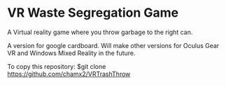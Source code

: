 # VR Waste Segregation Game
A Virtual reality game where you throw garbage to the right can.

A version for google cardboard. Will make other versions for Oculus Gear VR and Windows Mixed Reality in the future.

To copy this repository:
$git clone https://github.com/chamx2/VRTrashThrow

